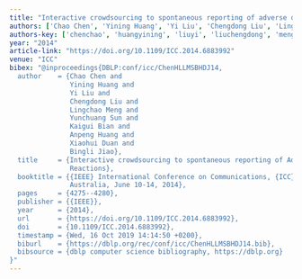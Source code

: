```yaml
---
title: "Interactive crowdsourcing to spontaneous reporting of adverse drug reactions"
authors: ['Chao Chen', 'Yining Huang', 'Yi Liu', 'Chengdong Liu', 'Lingchao Meng', 'Yunchuang Sun', 'Kaigui Bian', 'Anpeng Huang', 'Xiaohui Duan', 'Bingli Jiao']
authors-key: ['chenchao', 'huangyining', 'liuyi', 'liuchengdong', 'menglingchao', 'sunyunchuang', 'biankaigui', 'huanganpeng', 'duanxiaohui', 'jiaobingli']
year: "2014"
article-link: "https://doi.org/10.1109/ICC.2014.6883992"
venue: "ICC"
bibex: "@inproceedings{DBLP:conf/icc/ChenHLLMSBHDJ14,
  author    = {Chao Chen and
               Yining Huang and
               Yi Liu and
               Chengdong Liu and
               Lingchao Meng and
               Yunchuang Sun and
               Kaigui Bian and
               Anpeng Huang and
               Xiaohui Duan and
               Bingli Jiao},
  title     = {Interactive crowdsourcing to spontaneous reporting of Adverse Drug
               Reactions},
  booktitle = {{IEEE} International Conference on Communications, {ICC} 2014, Sydney,
               Australia, June 10-14, 2014},
  pages     = {4275--4280},
  publisher = {{IEEE}},
  year      = {2014},
  url       = {https://doi.org/10.1109/ICC.2014.6883992},
  doi       = {10.1109/ICC.2014.6883992},
  timestamp = {Wed, 16 Oct 2019 14:14:50 +0200},
  biburl    = {https://dblp.org/rec/conf/icc/ChenHLLMSBHDJ14.bib},
  bibsource = {dblp computer science bibliography, https://dblp.org}
}"
---
```

